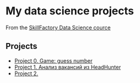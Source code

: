 # My data science projects
From the [SkillFactory Data Science cource](https://skillfactory.ru/data-scientist)
## Projects
* [Project 0. Game: guess number](https://github.com/mykhailo-sherhin/study_data_science/tree/main/Project%200.%20Game_guess%20number)
* [Project 1. Анализ вакансий из HeadHunter ]()
* [Project 2.]()